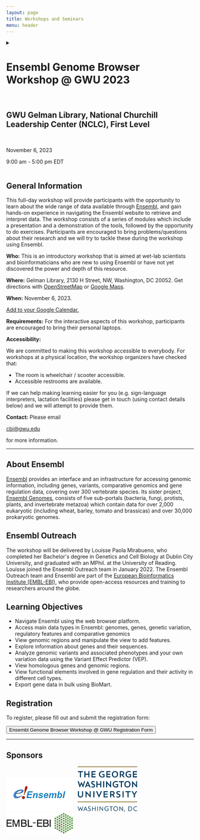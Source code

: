 ```yaml
---
layout: page
title: Workshops and Seminars
menu: header
---
```


<details><summary><h1>Ensembl Genome Browser Workshop @ GWU 2023</h1><br>
<h2>GWU Gelman Library, National Churchill Leadership Center (NCLC), First Level</h2><br>
  <p>November 6, 2023</p>
  <p>9:00 am - 5:00 pm EDT</p>
</summary>
</details>

<h2 id="general">General Information</h2>

<p>
This full-day workshop will provide participants with the opportunity to learn about the wide range of data available through
  <a href="http://www.ensembl.org">Ensembl</a>, and gain hands-on experience in navigating the Ensembl website to retrieve and interpret data.
  The workshop consists of a series of modules which include a presentation and a demonstration of the tools, followed by the opportunity to do exercises.
  Participants are encouraged to bring problems/questions about their research and we will try to tackle these during the workshop using Ensembl.

</p>

<p id="who">
  <strong>Who:</strong>
  This is an introductory workshop that is aimed at wet-lab scientists and bioinformaticians who are new to using Ensembl or have not yet discovered the power and depth of this resource. 
</p>

<p id="where">
  <strong>Where:</strong>
  Gelman Library, 2130 H Street, NW, Washington, DC 20052.
  Get directions with
  <a href="//www.openstreetmap.org/?mlat=38.89935907465986&amp;mlon=-77.04835468705897&amp;zoom=16">OpenStreetMap</a>
  or
  <a href="//maps.google.com/maps?q=38.89935907465986,-77.04835468705897">Google Maps</a>.
</p>

<p id="when">
  <strong>When:</strong>
  November 6, 2023.



<a href="//calendar.google.com/calendar/render?action=TEMPLATE&amp;text=Data Carpentry Workshop&amp;dates=20231106/20231107&amp;trp=false&amp;sprop&amp;sprop=name:&amp;sf=true&amp;output=xml&amp;location=Gelman Library, 2130 H Street, NW, Washington, DC 20052&amp;details=Data Carpentry Workshop at GWU Gelman Library, National Churchill Leadership Center (NCLC), First Level">Add to your Google Calendar.</a>

</p>

<p id="requirements">
  <strong>Requirements:</strong>
    For the interactive aspects of this workshop, participants are encouraged to bring their personal laptops.
</p>

<p id="accessibility">
  <strong>Accessibility:</strong>

  We are committed to making this workshop
  accessible to everybody.  For workshops at a physical location, the workshop organizers have checked that:
</p>
<ul>
  <li>The room is wheelchair / scooter accessible.</li>
  <li>Accessible restrooms are available.</li>
</ul>
<p>
  If we can help making learning easier for
  you (e.g. sign-language interpreters, lactation facilities) please
  get in touch (using contact details below) and we will
  attempt to provide them.
</p>

<p id="contact">
  <strong>Contact:</strong>
  Please email
  
  
  
  
  
  <a href="mailto:cbi@gwu.edu">cbi@gwu.edu</a>
  
  
  for more information.
</p>

<hr />

<h2 id="about-ensembl">About Ensembl</h2>

<p>
<a href="http://www.ensembl.org">Ensembl</a> provides an interface and an infrastructure for accessing genomic information, including genes, variants, comparative genomics and gene regulation data, covering over 300 vertebrate species. Its sister project, <a href="http://www.ensemblgenomes.org">Ensembl Genomes</a>, consists of five sub-portals (bacteria, fungi, protists, plants, and invertebrate metazoa) which contain data for over 2,000 eukaryotic (including wheat, barley, tomato and brassicas) and over 30,000 prokaryotic genomes.
</p>

<h2 id="ensembl-outreach">Ensembl Outreach</h2>

<p>
The workshop will be delivered by Louisse Paola Mirabueno, who completed her Bachelor's degree in Genetics and Cell Biology at Dublin City University, and graduated with an MPhil. at the University of Reading. Louisse joined the Ensembl Outreach team in January 2022. The Ensembl Outreach team and Ensembl are part of the <a href="https://www.ebi.ac.uk/">European Bioinformatics Institute (EMBL-EBI)</a>, who provide open-access resources and training to researchers around the globe.
</p>

<h2 id="learning-objectives">Learning Objectives</h2>
<ul>
<li>Navigate Ensembl using the web browser platform.</li>
<li>Access main data types in Ensembl: genomes, genes, genetic variation, regulatory features and comparative genomics</li>
<li>View genomic regions and manipulate the view to add features.</li>
<li>Explore information about genes and their sequences.</li>
<li>Analyze genomic variants and associated phenotypes and your own variation data using the Variant Effect Predictor (VEP).</li>
<li>View homologous genes and genomic regions.</li>
<li>View functional elements involved in gene regulation and their activity in different cell types.</li>
<li>Export gene data in bulk using BioMart.</li></ul>

<h2 id="registration">Registration</h2>

<!--
<p><b><i>Registration for this event is now closed.</i></b></p>
-->

<p>
To register, please fill out and submit the registration form:
</p>

<p class="text-center">
  <a href="https://forms.gle/baVEcc18o7Xikmd16" target="_blank">
    <button type="button" class="btn btn-info">Ensembl Genome Browser Workshop @ GWU Registration Form</button>
  </a>
</p>

<hr />

<h2 id="sponsors">Sponsors</h2>
<div class="row">
    <img src="images/e_ensembl.png" alt="E-Ensembl" width="180px" />
&nbsp;
    <img src="images/gw_primary_2c_0.png" alt="GWU" width="160px" />
&nbsp;
    <img src="images/embl-ebi.png" alt="EMBL-EBI" width="180px" />
</div>

